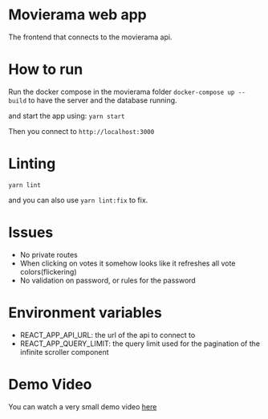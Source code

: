 # Movierama web app
The frontend that connects to the movierama api.

# How to run
Run the docker compose in the movierama folder
`docker-compose up --build` to have the server and the database running.

and start the app using:
`yarn start`

Then you connect to `http://localhost:3000`

# Linting
`yarn lint`

and you can also use
`yarn lint:fix` to fix.


# Issues
* No private routes
* When clicking on votes it somehow looks like it refreshes all vote colors(flickering)
* No validation on password, or rules for the password

# Environment variables
* REACT_APP_API_URL: the url of the api to connect to
* REACT_APP_QUERY_LIMIT: the query limit used for the pagination of the infinite scroller component


# Demo Video
You can watch a very small demo video [here](https://drive.google.com/file/d/1NStNdbzTrkxsv_p5bGnOr9iAd0cZMg79/view?usp=sharing)